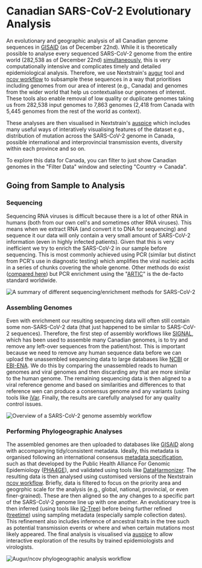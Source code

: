 # Canadian SARS-CoV-2 Evolutionary Analysis

An evolutionary and geographic analysis of all Canadian genome sequences in [GISAID](https://www.epicov.org/epi3/frontend#596041) (as of December 22nd). 
While it is theoretically possible to analyse every sequenced SARS-CoV-2 genome from the entire world (282,538 as of December 22nd) [simultaneously](https://github.com/roblanf/sarscov2phylo), this is very computationally intensive 
and complicates timely and detailed epidemiological analysis.
Therefore, we use Nextstrain's [augur](https://github.com/nextstrain/augur) tool and [ncov workflow](https://github.com/nextstrain/ncov) to subsample these sequences in a way that prioritises including genomes from our area of interest
(e.g., Canada) and genomes from the wider world that help us contextualise our genomes of interest.
These tools also enable removal of low quality or duplicate genomes taking us from 282,538 input genomes to 7,863 genomes (2,418 from Canada with 5,445 genomes from the rest of the world as context).

These analyses are then visualised in Nextstrain's [auspice](https://github.com/nextstrain/auspice) which includes many useful ways of interatively visualising features of the dataset e.g., distribution of mutation across the SARS-CoV-2 genome in Canada, possible international and interprovincial transmission events, diversity within each province and so on.

To explore this data for Canada, you can filter to just show Canadian genomes in the "Filter Data" window and selecting "Country -> Canada".

## Going from Sample to Analysis

### Sequencing 

Sequencing RNA viruses is difficult because there is a lot of other RNA in humans (both from our own cell's and sometimes other RNA viruses).
This means when we extract RNA (and convert it to DNA for sequencing) and sequence it our data will only contain a very small amount of SARS-CoV-2 information (even in highly infected patients).
Given that this is very inefficient we try to enrich the SARS-CoV-2 in our sample before sequencing.
This is most commonly achieved using PCR (similar but distinct from PCR's use in diagnostic testing) which amplifies the viral nucleic acids in a series of chunks covering the whole genome.
Other methods do exist ([compared here](https://www.mdpi.com/1999-4915/12/8/895)) but PCR enrichment using the "[ARTIC](https://www.ncbi.nlm.nih.gov/pmc/articles/PMC7480024/)" is the de-facto standard worldwide.

![A summary of different sequencing/enrichment methods for SARS-CoV-2](https://finlaymagui.re/assets/sequencing.png)


### Assembling Genomes 

Even with enrichment our resulting sequencing data will often still contain some non-SARS-CoV-2 data (that just happened to be similar to SARS-CoV-2 sequences).
Therefore, the first step of assembly workflows like [SIGNAL](https://github.com/jaleezyy/covid-19-signal), which has been used to assemble many Canadian genomes, is to try and remove any left-over sequences from the patient/host.
This is important because we need to remove any human sequence data before we can upload the unassembled sequencing data to large databases like [NCBI](https://www.ncbi.nlm.nih.gov/) or [EBI-ENA](https://www.ebi.ac.uk/ena/browser/home).
We do this by comparing the unassembled reads to human genomes and viral genomes and then discarding any that are more similar to the human genome.
The remaining sequencing data is then aligned to a viral reference genome and based on similarities and differences to that reference wen can produce a consensus genome and any variants (using tools like [iVar](https://github.com/andersen-lab/ivar).
Finally, the results are carefully analysed for any quality control issues.

![Overview of a SARS-CoV-2 genome assembly workflow](https://finlaymagui.re/assets/assembly.png)


### Performing Phylogeographic Analyses

The assembled genomes are then uploaded to databases like [GISAID](https://www.gisaid.org/) along with accompanying tidy/consistent metadata.
Ideally, this metadata is organised following an international consensus [metadata specification](https://www.preprints.org/manuscript/202008.0220/v1), such as that developed by the Public Health Alliance For Genomic Epidemiology ([PHA4GE](https://pha4ge.org/)), and validated using tools like [DataHarmonizer](https://github.com/Public-Health-Bioinformatics/DataHarmonizer).
The resulting data is then analysed using customised versions of the Nextstrain [ncov workflow](https://github.com/nextstrain/ncov).
Briefly, data is filtered to focus on the priority area and geogrphic scale for the analysis (e.g., global, national, provincial, or even finer-grained).
These are then aligned so the any changes to a specific part of the SARS-CoV-2 genome line up with one another.
An evolutionary tree is then inferred (using tools like [IQ-Tree](http://www.iqtree.org/)) before being further refined ([treetime](https://github.com/neherlab/treetime)) using sampling metadata (especially sample collection dates).
This refinement also includes inference of ancestral traits in the tree such as potential transmission events or where and when certain mutations most likely appeared.
The final analysis is visualised via [auspice](https://github.com/nextstrain/auspice) to allow interactive exploration of the results by trained epidemiologists and virologists.

![Augur/ncov phylogeographic analysis workflow](https://finlaymagui.re/assets/augur.png)

